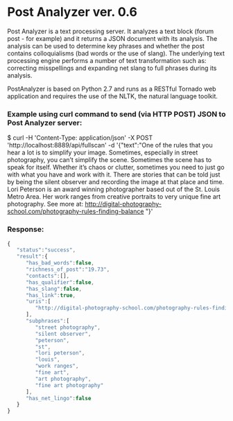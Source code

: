 Post Analyzer ver. 0.6
======================

Post Analyzer is a text processing server. It analyzes a text block (forum post - for example) and it returns a JSON
document with its analysis.  The analysis can be used to determine key phrases and whether the post contains
colloquialisms (bad words or the use of slang).  The underlying text processing engine performs a number of text
transformation such as: correcting misspellings and expanding net slang to full phrases during its analysis.

PostAnalyzer is based on Python 2.7 and runs as a RESTful Tornado web application and requires the use of the NLTK,
the natural language toolkit.

### Example using curl command to send (via HTTP POST) JSON to Post Analyzer server:
$ curl -H 'Content-Type: application/json' -X  POST 'http://localhost:8889/api/fullscan' -d '{"text":"One of the rules that you hear a lot is to simplify your image. Sometimes, especially in street photography, you can’t simplify the scene. Sometimes the scene has to speak for itself. Whether it’s chaos or clutter, sometimes you need to just go with what you have and work with it. There are stories that can be told just by being the silent observer and recording the image at that place and time. Lori Peterson is an award winning photographer based out of the St. Louis Metro Area. Her work ranges from creative portraits to very unique fine art photography. See more at: http://digital-photography-school.com/photography-rules-finding-balance "}'

### Response:
```javascript
{
   "status":"success",
   "result":{
      "has_bad_words":false,
      "richness_of_post":"19.73",
      "contacts":[],
      "has_qualifier":false,
      "has_slang":false,
      "has_link":true,
      "uris":[
         "http://digital-photography-school.com/photography-rules-finding-balance"
      ],
      "subphrases":[
         "street photography",
         "silent observer",
         "peterson",
         "st",
         "lori peterson",
         "louis",
         "work ranges",
         "fine art",
         "art photography",
         "fine art photography"
      ],
      "has_net_lingo":false
   }
}
```